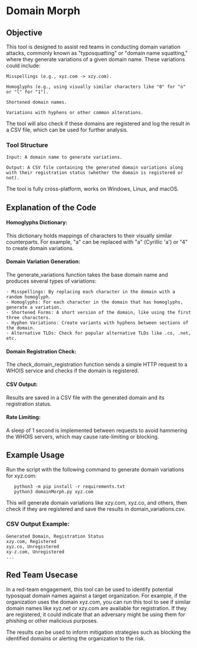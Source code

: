 # Domain Morph
## Objective
This tool is designed to assist red teams in conducting domain variation attacks, commonly known as "typosquatting" or "domain name squatting," where they generate variations of a given domain name. These variations could include:

    Misspellings (e.g., xyz.com -> xzy.com).

    Homoglyphs (e.g., using visually similar characters like "0" for "o" or "l" for "1").

    Shortened domain names.

    Variations with hyphens or other common alterations.

The tool will also check if these domains are registered and log the result in a CSV file, which can be used for further analysis.
### Tool Structure

    Input: A domain name to generate variations.

    Output: A CSV file containing the generated domain variations along with their registration status (whether the domain is registered or not).

The tool is fully cross-platform, works on Windows, Linux, and macOS.


## Explanation of the Code

#### Homoglyphs Dictionary:
This dictionary holds mappings of characters to their visually similar counterparts. For example, "a" can be replaced with "а" (Cyrillic 'a') or "4" to create domain variations.

#### Domain Variation Generation:
The generate_variations function takes the base domain name and produces several types of variations:

    - Misspellings: By replacing each character in the domain with a random homoglyph.
    - Homoglyphs: For each character in the domain that has homoglyphs, generate a variation.
    - Shortened Forms: A short version of the domain, like using the first three characters.
    - Hyphen Variations: Create variants with hyphens between sections of the domain.
    - Alternative TLDs: Check for popular alternative TLDs like .co, .net, etc.

#### Domain Registration Check:
The check_domain_registration function sends a simple HTTP request to a WHOIS service and checks if the domain is registered.

#### CSV Output:
Results are saved in a CSV file with the generated domain and its registration status.

#### Rate Limiting:
A sleep of 1 second is implemented between requests to avoid hammering the WHOIS servers, which may cause rate-limiting or blocking.

## Example Usage

Run the script with the following command to generate domain variations for xyz.com:

```  
   python3 -m pip install -r requirements.txt
   python3 domainMorph.py xyz.com
```

This will generate domain variations like xzy.com, xyz.co, and others, then check if they are registered and save the results in domain_variations.csv.

### CSV Output Example:

    Generated Domain, Registration Status
    xzy.com, Registered
    xyz.co, Unregistered
    xy-z.com, Unregistered
    ...
## Red Team Usecase

In a red-team engagement, this tool can be used to identify potential typosquat domain names against a target organization. For example, if the organization uses the domain xyz.com, you can run this tool to see if similar domain names like xyz.net or xzy.com are available for registration. If they are registered, it could indicate that an adversary might be using them for phishing or other malicious purposes.

The results can be used to inform mitigation strategies such as blocking the identified domains or alerting the organization to the risk.
